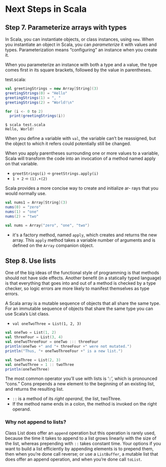 # Next Steps in Scala

## Step 7. Parameterize arrays with types

In Scala, you can instantiate objects, or class instances, using `new`. When you instantiate an object in Scala, you can *parameterize* it with values and types. Parameterization means “configuring” an instance when you create it.

When you parameterize an instance with both a type and a value, the type comes first in its square brackets, followed by the value in parentheses.

test.scala:
```scala
val greetingStrings = new Array[String](3)
greetingStrings(0) = "Hello"
greetingStrings(1) = ", "
greetingStrings(2) = "World!\n"

for (i <- 0 to 2)
  print(greetingStrings(i))
```
```shell
$ scala test.scala
Hello, World!
```

When you define a variable with `val`, the variable can’t be reassigned, but the object to which it refers could potentially still be changed.

When you apply parentheses surrounding one or more values to a variable, Scala will transform the code into an invocation of a method named apply on that variable.
- `greetStrings(i)` ➾ `greetStrings.apply(i)`
- `1 + 2` ➾ `(1).+(2)`

Scala provides a more concise way to create and initialize ar- rays that you would normally use.
```scala
val nums1 = Array[String](3)
nums(0) = "zero"
nums(1) = "one"
nums(2) = "two"
```
```scala
val nums = Array("zero", "one", "two")
```
- it's a factory method, named `apply`, which creates and returns the new array. This `apply` method takes a variable number of arguments and is defined on the `Array` companion object.

## Step 8. Use lists

One of the big ideas of the functional style of programming is that methods should not have side effects. Another benefit (in a statically typed language) is that everything that goes into and out of a method is checked by a type checker, so logic errors are more likely to manifest themselves as type errors.

A Scala array is a mutable sequence of objects that all share the same type.
For an immutable sequence of objects that share the same type you can use Scala’s List class.
- `val oneTwoThree = List(1, 2, 3)`

```scala
val oneTwo = List(1, 2)
val threeFour = List(3, 4)
val oneTwoThreeFour = oneTwo ::: threeFour
println(oneTwo +" and "+ threeFour +" were not mutated.")
println("Thus, "+ oneTwoThreeFour +" is a new list.")
```
```scala
val twoThree = List(2, 3)
val oneTwoThree = 1 :: twoThree
println(oneTwoThree)
```
The most common operator you’ll use with lists is ‘::’, which is pronounced “cons.” Cons prepends a new element to the beginning of an existing list, and returns the resulting list.
- `::` is a method of its *right operand*, the list, twoThree.
- If the method name ends in a colon, the method is invoked on the right operand.

### Why not append to lists?
Class List does offer an `append` operation but this operation is rarely used, because the time it takes to append to a list grows linearly with the size of the list, whereas prepending with `::` takes constant time. Your options if you want to build a list efficiently by appending elements is to prepend them, then when you’re done call reverse; or use a `ListBuffer`, a mutable list that does offer an append operation, and when you’re done call `toList`.

